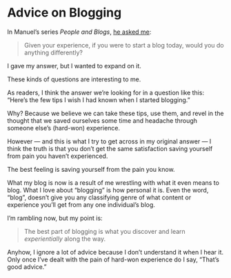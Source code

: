# Advice on Blogging

In Manuel’s series _People and Blogs_, [he asked me](https://manuelmoreale.com/pb-jim-nielsen):

> Given your experience, if you were to start a blog today, would you do anything differently?

I gave my answer, but I wanted to expand on it.

These kinds of questions are interesting to me.

As readers, I think the answer we’re looking for in a question like this: “Here’s the few tips I wish I had known when I started blogging.”

Why? Because we believe we can take these tips, use them, and revel in the thought that we saved ourselves some time and headache through someone else’s (hard-won) experience.

However — and this is what I try to get across in my original answer — I think the truth is that you don’t get the same satisfaction saving yourself from pain you haven’t experienced. 

The best feeling is saving yourself from the pain you know.

What my blog is now is a result of me wrestling with what it even means to blog. What I love about “blogging” is how personal it is. Even the word, “blog”, doesn’t give you any classifying genre of what content or experience you’ll get from any one individual’s blog. 

I’m rambling now, but my point is:

> The best part of blogging is what you discover and learn _experientially_ along the way.

Anyhow, I ignore a lot of advice because I don’t understand it when I hear it. Only once I’ve dealt with the pain of hard-won experience do I say, “That’s good advice.”